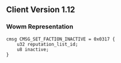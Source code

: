 ## Client Version 1.12

### Wowm Representation
```rust,ignore
cmsg CMSG_SET_FACTION_INACTIVE = 0x0317 {
    u32 reputation_list_id;    
    u8 inactive;    
}

```
